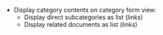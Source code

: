  - Display category contents on category form view:
     - Display direct subcategories as list (links)
     - Display related documents as list (links)
